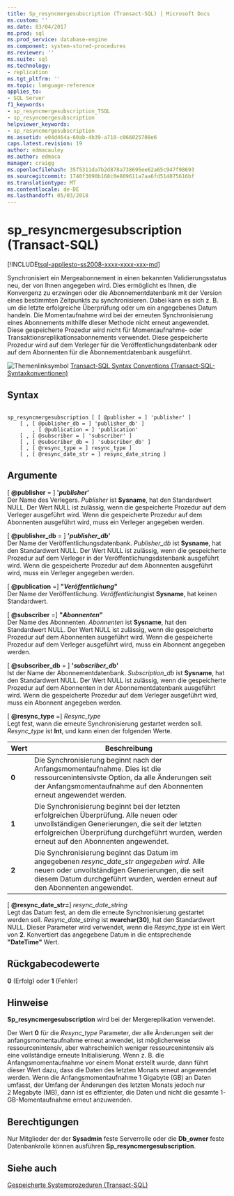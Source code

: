 ```yaml
---
title: Sp_resyncmergesubscription (Transact-SQL) | Microsoft Docs
ms.custom: ''
ms.date: 03/04/2017
ms.prod: sql
ms.prod_service: database-engine
ms.component: system-stored-procedures
ms.reviewer: ''
ms.suite: sql
ms.technology:
- replication
ms.tgt_pltfrm: ''
ms.topic: language-reference
applies_to:
- SQL Server
f1_keywords:
- sp_resyncmergesubscription_TSQL
- sp_resyncmergesubscription
helpviewer_keywords:
- sp_resyncmergesubscription
ms.assetid: e04d464a-60ab-4b39-a710-c066025708e6
caps.latest.revision: 19
author: edmacauley
ms.author: edmaca
manager: craigg
ms.openlocfilehash: 35f5311da7b2d878a738695ee62a65c947f98693
ms.sourcegitcommit: 1740f3090b168c0e809611a7aa6fd514075616bf
ms.translationtype: MT
ms.contentlocale: de-DE
ms.lasthandoff: 05/03/2018
---
```

# <a name="spresyncmergesubscription-transact-sql"></a>sp_resyncmergesubscription (Transact-SQL)
[!INCLUDE[tsql-appliesto-ss2008-xxxx-xxxx-xxx-md](../../includes/tsql-appliesto-ss2008-xxxx-xxxx-xxx-md.md)]

  Synchronisiert ein Mergeabonnement in einen bekannten Validierungsstatus neu, der von Ihnen angegeben wird. Dies ermöglicht es Ihnen, die Konvergenz zu erzwingen oder die Abonnementdatenbank mit der Version eines bestimmten Zeitpunkts zu synchronisieren. Dabei kann es sich z. B. um die letzte erfolgreiche Überprüfung oder um ein angegebenes Datum handeln. Die Momentaufnahme wird bei der erneuten Synchronisierung eines Abonnements mithilfe dieser Methode nicht erneut angewendet. Diese gespeicherte Prozedur wird nicht für Momentaufnahme- oder Transaktionsreplikationsabonnements verwendet. Diese gespeicherte Prozedur wird auf dem Verleger für die Veröffentlichungsdatenbank oder auf dem Abonnenten für die Abonnementdatenbank ausgeführt.  
  
 ![Themenlinksymbol](../../database-engine/configure-windows/media/topic-link.gif "Topic link icon") [Transact-SQL Syntax Conventions (Transact-SQL-Syntaxkonventionen)](../../t-sql/language-elements/transact-sql-syntax-conventions-transact-sql.md)  
  
## <a name="syntax"></a>Syntax  
  
```  
  
sp_resyncmergesubscription [ [ @publisher = ] 'publisher' ]  
    [ , [ @publisher_db = ] 'publisher_db' ]  
        , [ @publication = ] 'publication'   
    [ , [ @subscriber = ] 'subscriber' ]  
    [ , [ @subscriber_db = ] 'subscriber_db' ]  
    [ , [ @resync_type = ] resync_type ]  
    [ , [ @resync_date_str = ] resync_date_string ]  
```  
  
## <a name="arguments"></a>Argumente  
 [ **@publisher** = ] **'***publisher***'**  
 Der Name des Verlegers. *Publisher* ist **Sysname**, hat den Standardwert NULL. Der Wert NULL ist zulässig, wenn die gespeicherte Prozedur auf dem Verleger ausgeführt wird. Wenn die gespeicherte Prozedur auf dem Abonnenten ausgeführt wird, muss ein Verleger angegeben werden.  
  
 [ **@publisher_db** = ] **'***publisher_db***'**  
 Der Name der Veröffentlichungsdatenbank. *Publisher_db* ist **Sysname**, hat den Standardwert NULL. Der Wert NULL ist zulässig, wenn die gespeicherte Prozedur auf dem Verleger in der Veröffentlichungsdatenbank ausgeführt wird. Wenn die gespeicherte Prozedur auf dem Abonnenten ausgeführt wird, muss ein Verleger angegeben werden.  
  
 [ **@publication** =] **"***Veröffentlichung***"**  
 Der Name der Veröffentlichung. *Veröffentlichung*ist **Sysname**, hat keinen Standardwert.  
  
 [ **@subscriber** =] **"***Abonnenten***"**  
 Der Name des Abonnenten. *Abonnenten* ist **Sysname**, hat den Standardwert NULL. Der Wert NULL ist zulässig, wenn die gespeicherte Prozedur auf dem Abonnenten ausgeführt wird. Wenn die gespeicherte Prozedur auf dem Verleger ausgeführt wird, muss ein Abonnent angegeben werden.  
  
 [ **@subscriber_db** = ] **'***subscriber_db***'**  
 Ist der Name der Abonnementdatenbank. *Subscription_db* ist **Sysname**, hat den Standardwert NULL. Der Wert NULL ist zulässig, wenn die gespeicherte Prozedur auf dem Abonnenten in der Abonnementdatenbank ausgeführt wird. Wenn die gespeicherte Prozedur auf dem Verleger ausgeführt wird, muss ein Abonnent angegeben werden.  
  
 [ **@resync_type** =] *Resync_type*  
 Legt fest, wann die erneute Synchronisierung gestartet werden soll. *Resync_type* ist **Int**, und kann einen der folgenden Werte.  
  
|Wert|Beschreibung|  
|-----------|-----------------|  
|**0**|Die Synchronisierung beginnt nach der Anfangsmomentaufnahme. Dies ist die ressourcenintensivste Option, da alle Änderungen seit der Anfangsmomentaufnahme auf den Abonnenten erneut angewendet werden.|  
|**1**|Die Synchronisierung beginnt bei der letzten erfolgreichen Überprüfung. Alle neuen oder unvollständigen Generierungen, die seit der letzten erfolgreichen Überprüfung durchgeführt wurden, werden erneut auf den Abonnenten angewendet.|  
|**2**|Die Synchronisierung beginnt das Datum im angegebenen *resync_date_str angegeben wird*. Alle neuen oder unvollständigen Generierungen, die seit diesem Datum durchgeführt wurden, werden erneut auf den Abonnenten angewendet.|  
  
 [ **@resync_date_str=**] *resync_date_string*  
 Legt das Datum fest, an dem die erneute Synchronisierung gestartet werden soll. *Resync_date_string* ist **nvarchar(30)**, hat den Standardwert NULL. Dieser Parameter wird verwendet, wenn die *Resync_type* ist ein Wert von **2**. Konvertiert das angegebene Datum in die entsprechende **"DateTime"** Wert.  
  
## <a name="return-code-values"></a>Rückgabecodewerte  
 **0** (Erfolg) oder **1** (Fehler)  
  
## <a name="remarks"></a>Hinweise  
 **Sp_resyncmergesubscription** wird bei der Mergereplikation verwendet.  
  
 Der Wert **0** für die *Resync_type* Parameter, der alle Änderungen seit der anfangsmomentaufnahme erneut anwendet, ist möglicherweise ressourcenintensiv, aber wahrscheinlich weniger ressourcenintensiv als eine vollständige erneute Initialisierung. Wenn z. B. die Anfangsmomentaufnahme vor einem Monat erstellt wurde, dann führt dieser Wert dazu, dass die Daten des letzten Monats erneut angewendet werden. Wenn die Anfangsmomentaufnahme 1 Gigabyte (GB) an Daten umfasst, der Umfang der Änderungen des letzten Monats jedoch nur 2 Megabyte (MB), dann ist es effizienter, die Daten und nicht die gesamte 1-GB-Momentaufnahme erneut anzuwenden.  
  
## <a name="permissions"></a>Berechtigungen  
 Nur Mitglieder der der **Sysadmin** feste Serverrolle oder die **Db_owner** feste Datenbankrolle können ausführen **Sp_resyncmergesubscription**.  
  
## <a name="see-also"></a>Siehe auch  
 [Gespeicherte Systemprozeduren &#40;Transact-SQL&#41;](../../relational-databases/system-stored-procedures/system-stored-procedures-transact-sql.md)  
  
  
